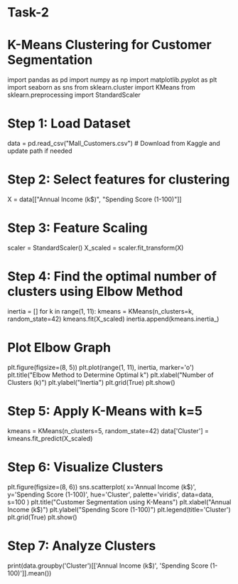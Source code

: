 # Task-2
# K-Means Clustering for Customer Segmentation

import pandas as pd
import numpy as np
import matplotlib.pyplot as plt
import seaborn as sns
from sklearn.cluster import KMeans
from sklearn.preprocessing import StandardScaler

# Step 1: Load Dataset
data = pd.read_csv("Mall_Customers.csv")  # Download from Kaggle and update path if needed

# Step 2: Select features for clustering
X = data[["Annual Income (k$)", "Spending Score (1-100)"]]

# Step 3: Feature Scaling
scaler = StandardScaler()
X_scaled = scaler.fit_transform(X)

# Step 4: Find the optimal number of clusters using Elbow Method
inertia = []
for k in range(1, 11):
    kmeans = KMeans(n_clusters=k, random_state=42)
    kmeans.fit(X_scaled)
    inertia.append(kmeans.inertia_)

# Plot Elbow Graph
plt.figure(figsize=(8, 5))
plt.plot(range(1, 11), inertia, marker='o')
plt.title("Elbow Method to Determine Optimal k")
plt.xlabel("Number of Clusters (k)")
plt.ylabel("Inertia")
plt.grid(True)
plt.show()

# Step 5: Apply K-Means with k=5
kmeans = KMeans(n_clusters=5, random_state=42)
data['Cluster'] = kmeans.fit_predict(X_scaled)

# Step 6: Visualize Clusters
plt.figure(figsize=(8, 6))
sns.scatterplot(
    x='Annual Income (k$)', y='Spending Score (1-100)',
    hue='Cluster', palette='viridis', data=data, s=100
)
plt.title("Customer Segmentation using K-Means")
plt.xlabel("Annual Income (k$)")
plt.ylabel("Spending Score (1-100)")
plt.legend(title='Cluster')
plt.grid(True)
plt.show()

# Step 7: Analyze Clusters
print(data.groupby('Cluster')[['Annual Income (k$)', 'Spending Score (1-100)']].mean())
